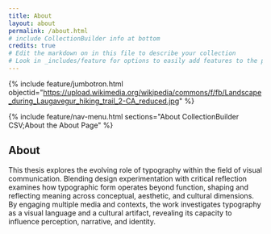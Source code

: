 ```yaml
---
title: About
layout: about
permalink: /about.html
# include CollectionBuilder info at bottom
credits: true
# Edit the markdown on in this file to describe your collection
# Look in _includes/feature for options to easily add features to the page
---
```


{% include feature/jumbotron.html objectid="https://upload.wikimedia.org/wikipedia/commons/f/fb/Landscape_during_Laugavegur_hiking_trail_2-CA_reduced.jpg" %} 

{% include feature/nav-menu.html sections="About CollectionBuilder CSV;About the About Page" %}

## About

This thesis explores the evolving role of typography within the field of visual communication. Blending design experimentation with critical reflection examines how typographic form operates beyond function, shaping and reflecting meaning across conceptual, aesthetic, and cultural dimensions. By engaging multiple media and contexts, the work investigates typography as a visual language and a cultural artifact, revealing its capacity to influence perception, narrative, and identity.

